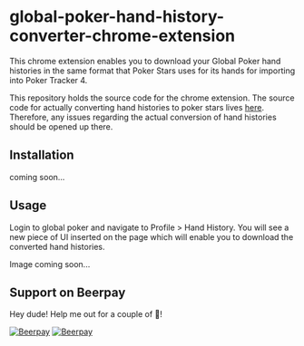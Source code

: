 # global-poker-hand-history-converter-chrome-extension
This chrome extension enables you to download your Global Poker hand histories in the same format that Poker Stars uses for its hands for importing into Poker Tracker 4.

This repository holds the source code for the chrome extension. The source code for actually converting hand histories to poker stars lives [here](https://github.com/mr-feek/global-poker-hand-history-converter). Therefore, any issues regarding the actual conversion of hand histories should be opened up there.

## Installation
coming soon...

## Usage
Login to global poker and navigate to Profile > Hand History. You will see a new piece of UI inserted on the page which will enable you to download the converted hand histories.

Image coming soon...

## Support on Beerpay
Hey dude! Help me out for a couple of :beers:!

[![Beerpay](https://beerpay.io/mr-feek/global-poker-hand-history-converter-chrome-extension/badge.svg?style=beer-square)](https://beerpay.io/mr-feek/global-poker-hand-history-converter-chrome-extension)  [![Beerpay](https://beerpay.io/mr-feek/global-poker-hand-history-converter-chrome-extension/make-wish.svg?style=flat-square)](https://beerpay.io/mr-feek/global-poker-hand-history-converter-chrome-extension?focus=wish)